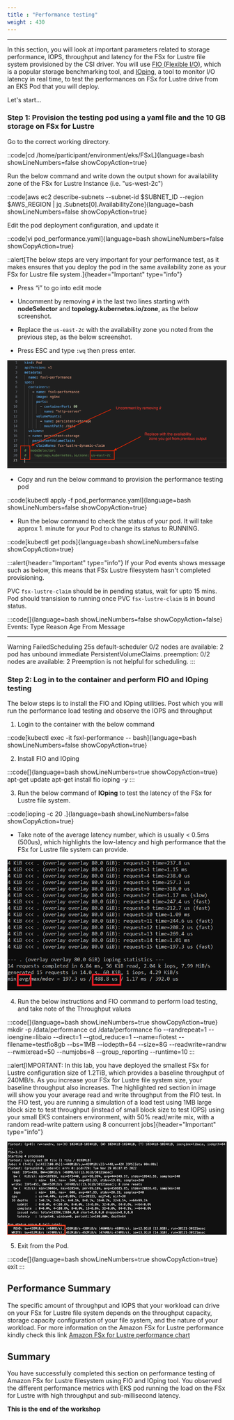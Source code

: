 ```yaml
---
title : "Performance testing"
weight : 430
---
```

-------------------------------------------------------------

In this section, you will look at important parameters related to storage performance, IOPS, throughput and latency for the FSx for Lustre file system provisioned by the CSI driver. You will use [FIO (Flexible I/O)](https://fio.readthedocs.io/en/latest/), which is a popular storage benchmarking tool, and [IOping](https://github.com/koct9i/ioping), a tool to monitor I/O latency in real time, to test the performances on FSx for Lustre drive from an EKS Pod that you will deploy.

Let's start...

### Step 1: Provision the testing pod using a yaml file and the 10 GB storage on FSx for Lustre

Go to the correct working directory.


::code[cd /home/participant/environment/eks/FSxL]{language=bash showLineNumbers=false showCopyAction=true}


Run the below command and write down the output shown for availability zone of the FSx for Lustre Instance (i.e. "us-west-2c")

::code[aws ec2 describe-subnets --subnet-id $SUBNET_ID --region $AWS_REGION | jq .Subnets[0].AvailabilityZone]{language=bash showLineNumbers=false showCopyAction=true}

Edit the pod deployment configuration, and update it

::code[vi pod_performance.yaml]{language=bash showLineNumbers=false showCopyAction=true}

::alert[The below steps are very important for your performance test, as it makes ensures that you deploy the pod in the same availability zone as your FSx for Lustre file system.]{header="Important" type="info"}

- Press “i” to go into edit mode

- Uncomment by removing `#` in the last two lines starting with **nodeSelector** and **topology.kubernetes.io/zone**, as the below screenshot.

- Replace the `us-east-2c` with the availability zone you noted from the previous step, as the below screenshot.

- Press ESC and type `:wq` then press enter.

![FSXlperf03](/static/images/fsxl_perf_03.png)

- Copy and run the below command to provision the performance testing pod

::code[kubectl apply -f pod_performance.yaml]{language=bash showLineNumbers=false showCopyAction=true}

- Run the below command to check the status of your pod. It will take approx 1. minute for your Pod to change its status to RUNNING.

::code[kubectl get pods]{language=bash showLineNumbers=false showCopyAction=true}

:::alert{header="Important" type="info"}
 If your Pod events shows message such as below, this means that FSx Lustre filesystem hasn't completed provisioning.

PVC `fsx-lustre-claim` should be in pending status, wait for upto 15 mins. Pod should transision to running once PVC `fsx-lustre-claim` is in bound status.

:::code[]{language=bash showLineNumbers=false showCopyAction=false}
Events:
  Type     Reason            Age   From               Message
  ----     ------            ----  ----               -------
  Warning  FailedScheduling  25s   default-scheduler  0/2 nodes are available: 2 pod has unbound immediate PersistentVolumeClaims. preemption: 0/2 nodes are available: 2 Preemption is not helpful for scheduling.
:::


### Step 2: Log in to the container and perform FIO and IOping testing

The below steps is to install the FIO and IOping utilities. Post which you will run the performance load testing and observe the IOPS and throughput

1. Login to the container with the below command

::code[kubectl exec -it fsxl-performance  -- bash]{language=bash showLineNumbers=false showCopyAction=true}

2. Install FIO and IOping

:::code[]{language=bash showLineNumbers=true showCopyAction=true}
apt-get update
apt-get install fio ioping -y
:::


3. Run the below command of **IOping** to test the latency of the FSx for Lustre file system.

::code[ioping -c 20 .]{language=bash showLineNumbers=false showCopyAction=true}

- Take note of the average latency number, which is usually < 0.5ms (500us), which highlights the low-latency and high performance that the FSx for Lustre file system can provide.

![Diagram](/static/images/Ioping-test-FSxL.png)

4. Run the below instructions and FIO command to perform load testing, and take note of the Throughput values

:::code[]{language=bash showLineNumbers=true showCopyAction=true}
mkdir -p /data/performance
cd /data/performance
fio --randrepeat=1 --ioengine=libaio --direct=1 --gtod_reduce=1 --name=fiotest --filename=testfio8gb --bs=1MB --iodepth=64 --size=8G --readwrite=randrw --rwmixread=50 --numjobs=8 --group_reporting --runtime=10
:::

::alert[IMPORTANT: In this lab, you have deployed the smallest FSx for Lustre configuration size of 1.2TiB, which provides a baseline throughput of 240MB/s. As you increase your FSx for Lustre file system size, your baseline throughput also increases. The highlighted red section in image will show you your average read and write throughput from the FIO test. In the FIO test, you are running a simulation of a load test using 1MB large block size to test throughput (instead of small block size to test IOPS) using your small EKS containers environment, with 50% read/write mix, with a random read-write pattern using 8 concurrent jobs]{header="Important" type="info"}

![FIO01](/static/images/fio_01.png)


5. Exit from the Pod.

:::code[]{language=bash showLineNumbers=true showCopyAction=true}
exit
:::

## Performance Summary

The specific amount of throughput and IOPS that your workload can drive on your FSx for Lustre file system depends on the throughput capacity, storage capacity configuration of your file system, and the nature of your workload. For more information on the Amazon FSx for Lustre performance kindly check this link [Amazon FSx for Lustre performance chart](https://docs.aws.amazon.com/fsx/latest/LustreGuide/performance.html)

## Summary

You have successfully completed this section on performance testing of Amazon FSx for Lustre filesystem using FIO and IOping tool. You observed the different performance metrics with EKS pod running the load on the FSx for Lustre with high throughput and sub-millisecond latency.


**This is the end of the workshop**
